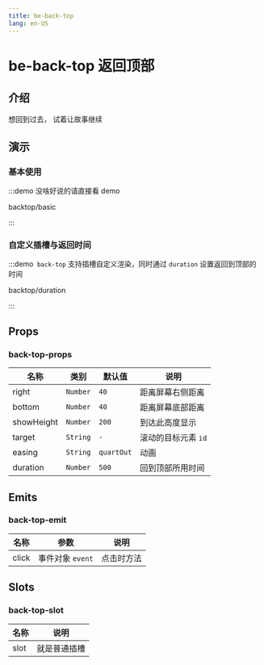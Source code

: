 ```yaml
---
title: be-back-top
lang: en-US
---
```


# be-back-top 返回顶部

## 介绍

想回到过去， 试着让故事继续

## 演示

### 基本使用

:::demo 没啥好说的请直接看 demo

backtop/basic

:::

### 自定义插槽与返回时间

:::demo` back-top` 支持插槽自定义渲染，同时通过 `duration` 设置返回到顶部的时间

backtop/duration

:::



## Props

### back-top-props

| 名称          | 类别       | 默认值        | 说明           |
|-------------|----------|------------|--------------|
| right       | `Number` | `40`       | 距离屏幕右侧距离     |
| bottom      | `Number` | `40`       | 距离屏幕底部距离     |
| showHeight  | `Number` | `200`      | 到达此高度显示      |
| target      | `String` | `-`        | 滚动的目标元素 `id` |
| easing      | `String` | `quartOut` | 动画           |
| duration    | `Number` | `500`      | 回到顶部所用时间     |


## Emits

### back-top-emit

| 名称             | 参数              | 说明    |
|----------------|-----------------|-------|
| click          | 事件对象 `event`    | 点击时方法 |


## Slots

### back-top-slot

| 名称              | 说明        |  
|-----------------|-----------|
| slot            | 就是普通插槽    |




